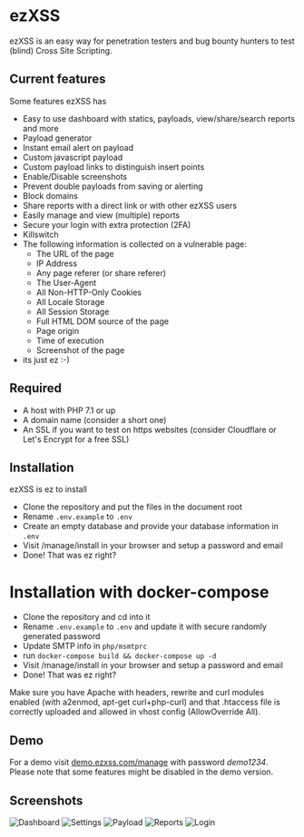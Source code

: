 # ezXSS
ezXSS is an easy way for penetration testers and bug bounty hunters to test (blind) Cross Site Scripting.

## Current features
Some features ezXSS has

* Easy to use dashboard with statics, payloads, view/share/search reports and more
* Payload generator
* Instant email alert on payload
* Custom javascript payload
* Custom payload links to distinguish insert points
* Enable/Disable screenshots
* Prevent double payloads from saving or alerting
* Block domains
* Share reports with a direct link or with other ezXSS users
* Easily manage and view (multiple) reports
* Secure your login with extra protection (2FA)
* Killswitch
* The following information is collected on a vulnerable page:
    * The URL of the page
    * IP Address
    * Any page referer (or share referer)
    * The User-Agent
    * All Non-HTTP-Only Cookies
    * All Locale Storage
    * All Session Storage
    * Full HTML DOM source of the page
    * Page origin
    * Time of execution
    * Screenshot of the page
* its just ez :-)

## Required
* A host with PHP 7.1 or up
* A domain name (consider a short one)
* An SSL if you want to test on https websites (consider Cloudflare or Let's Encrypt for a free SSL)

## Installation
ezXSS is ez to install

* Clone the repository and put the files in the document root
* Rename `.env.example` to `.env`
* Create an empty database and provide your database information in `.env`
* Visit /manage/install in your browser and setup a password and email
* Done! That was ez right?

# Installation with docker-compose
* Clone the repository and cd into it
* Rename `.env.example` to `.env` and update it with secure randomly generated password
* Update SMTP info in `php/msmtprc`
* run `docker-compose build && docker-compose up -d`
* Visit /manage/install in your browser and setup a password and email
* Done! That was ez right?

Make sure you have Apache with headers, rewrite and curl modules enabled (with a2enmod, apt-get curl+php-curl) and that .htaccess file is correctly uploaded and allowed in vhost config (AllowOverride All).

## Demo
For a demo visit [demo.ezxss.com/manage](https://demo.ezxss.com/manage) with password *demo1234*. Please note that some features might be disabled in the demo version.

## Screenshots

![Dashboard](https://i.imgur.com/RnCelmA.png)
![Settings](https://i.imgur.com/NYP1yBN.png)
![Payload](https://i.imgur.com/WCE7TC9.png)
![Reports](https://i.imgur.com/TdwA7OZ.png)
![Login](https://i.imgur.com/jOIPjvt.png)
